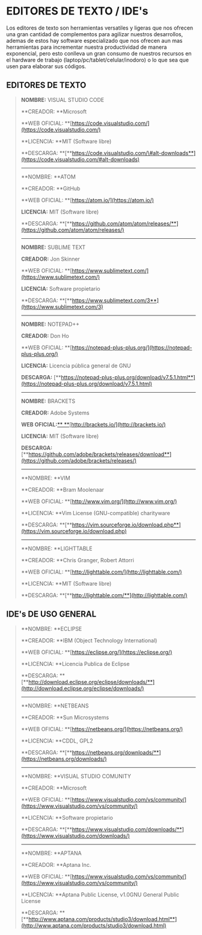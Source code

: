 # EDITORES DE TEXTO / IDE's

Los editores de texto son herramientas versatiles y ligeras que nos ofrecen una gran cantidad de complementos para agilizar nuestros desarrollos, ademas de estos hay software especializado que nos ofrecen aun mas herramientas para incrementar nuestra productividad de manera exponencial, pero esto conlleva un gran consumo de nuestros recursos en el hardware de trabajo \(laptop/pc/tablet/celular/inodoro\) o lo que sea que usen para elaborar sus códigos.

## EDITORES DE TEXTO

> **NOMBRE:** VISUAL STUDIO CODE
>
> **CREADOR: **Microsoft
>
> **WEB OFICIAL: **[https://code.visualstudio.com/](https://code.visualstudio.com/)
>
> **LICENCIA: **MIT \(Software libre\)
>
> **DESCARGA: **[**https://code.visualstudio.com/\#alt-downloads**](https://code.visualstudio.com/#alt-downloads)
>
> ---
>
> **NOMBRE: **ATOM
>
> **CREADOR: **GitHub
>
> **WEB OFICIAL: **[https://atom.io/](https://atom.io/)
>
> **LICENCIA:** MIT \(Software libre\)
>
> **DESCARGA: **[**https://github.com/atom/atom/releases/**](https://github.com/atom/atom/releases/)
>
> ---
>
> **NOMBRE:** SUBLIME TEXT
>
> **CREADOR:** Jon Skinner
>
> **WEB OFICIAL: **[https://www.sublimetext.com/](https://www.sublimetext.com/)
>
> **LICENCIA:** Software propietario
>
> **DESCARGA: **[**https://www.sublimetext.com/3**](https://www.sublimetext.com/3)
>
> ---
>
> **NOMBRE:** NOTEPAD++
>
> **CREADOR:** Don Ho
>
> **WEB OFICIAL: **[https://notepad-plus-plus.org/](https://notepad-plus-plus.org/)
>
> **LICENCIA:** Licencia pública general de GNU
>
> **DESCARGA:** [**https://notepad-plus-plus.org/download/v7.5.1.html**](https://notepad-plus-plus.org/download/v7.5.1.html)
>
> ---
>
> **NOMBRE:** BRACKETS
>
> **CREADOR:** Adobe Systems
>
> **WEB OFICIAL:**[** **](http://brackets.io/)[http://brackets.io/](http://brackets.io/)
>
> **LICENCIA:** MIT \(Software libre\)
>
> **DESCARGA:** [**https://github.com/adobe/brackets/releases/download**](https://github.com/adobe/brackets/releases/)
>
> ---
>
> **NOMBRE: **VIM
>
> **CREADOR: **Bram Moolenaar
>
> **WEB OFICIAL: **[http://www.vim.org/](http://www.vim.org/)
>
> **LICENCIA: **Vim License \(GNU-compatible\) charityware
>
> **DESCARGA: **[**https://vim.sourceforge.io/download.php**](https://vim.sourceforge.io/download.php)
>
> ---
>
> **NOMBRE: **LIGHTTABLE
>
> **CREADOR: **Chris Granger, Robert Attorri
>
> **WEB OFICIAL: **[http://lighttable.com/](http://lighttable.com/)
>
> **LICENCIA: **MIT \(Software libre\)
>
> **DESCARGA: **[**http://lighttable.com/**](http://lighttable.com/)

## IDE's DE USO GENERAL

> **NOMBRE: **ECLIPSE
>
> **CREADOR: **IBM \(Object Technology International\)
>
> **WEB OFICIAL: **[https://eclipse.org/](https://eclipse.org/)
>
> **LICENCIA: **Licencia Publica de Eclipse
>
> **DESCARGA: **[**http://download.eclipse.org/eclipse/downloads/**](http://download.eclipse.org/eclipse/downloads/)
>
> ---
>
> **NOMBRE: **NETBEANS
>
> **CREADOR: **Sun Microsystems
>
> **WEB OFICIAL: **[https://netbeans.org/](https://netbeans.org/)
>
> **LICENCIA: **CDDL, GPL2
>
> **DESCARGA: **[**https://netbeans.org/downloads/**](https://netbeans.org/downloads/)
>
> ---
>
> **NOMBRE: **VISUAL STUDIO COMUNITY
>
> **CREADOR: **Microsoft
>
> **WEB OFICIAL: **[https://www.visualstudio.com/vs/community/](https://www.visualstudio.com/vs/community/)
>
> **LICENCIA: **Software propietario
>
> **DESCARGA: **[**https://www.visualstudio.com/downloads/**](https://www.visualstudio.com/downloads/)
>
> ---
>
> **NOMBRE: **APTANA
>
> **CREADOR: **Aptana Inc.
>
> **WEB OFICIAL: **[https://www.visualstudio.com/vs/community/](https://www.visualstudio.com/vs/community/)
>
> **LICENCIA: **Aptana Public License, v1.0GNU General Public License 
>
> **DESCARGA: **[**http://www.aptana.com/products/studio3/download.html**](http://www.aptana.com/products/studio3/download.html)



